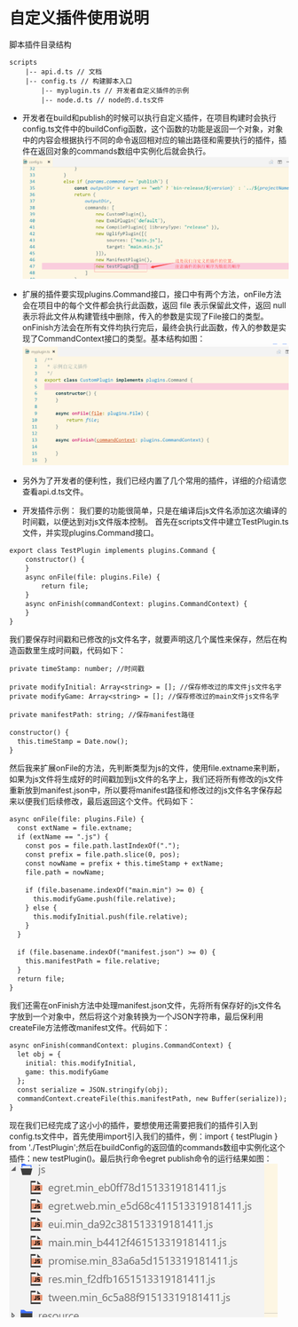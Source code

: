 # 自定义插件使用说明

脚本插件目录结构

```
scripts
    |-- api.d.ts // 文档
    |-- config.ts // 构建脚本入口
		|-- myplugin.ts // 开发者自定义插件的示例
		|-- node.d.ts // node的.d.ts文件
```

* 开发者在build和publish的时候可以执行自定义插件，在项目构建时会执行config.ts文件中的buildConfig函数，这个函数的功能是返回一个对象，对象中的内容会根据执行不同的命令返回相对应的输出路径和需要执行的插件，插件在返回对象的commands数组中实例化后就会执行。
![image](01.jpg)

* 扩展的插件要实现plugins.Command接口，接口中有两个方法，onFile方法会在项目中的每个文件都会执行此函数，返回 file 表示保留此文件，返回 null 表示将此文件从构建管线中删除，传入的参数是实现了File接口的类型。onFinish方法会在所有文件均执行完后，最终会执行此函数，传入的参数是实现了CommandContext接口的类型。基本结构如图：
![image](02.jpg)

* 另外为了开发者的便利性，我们已经内置了几个常用的插件，详细的介绍请您查看api.d.ts文件。

* 开发插件示例：
我们要的功能很简单，只是在编译后js文件名添加这次编译的时间戳，以便达到对js文件版本控制。
首先在scripts文件中建立TestPlugin.ts文件，并实现plugins.Command接口。

```
export class TestPlugin implements plugins.Command {
    constructor() {
    }
    async onFile(file: plugins.File) {
        return file;
    }
    async onFinish(commandContext: plugins.CommandContext) {
    }
}
```

我们要保存时间戳和已修改的js文件名字，就要声明这几个属性来保存，然后在构造函数里生成时间戳，代码如下：

```
private timeStamp: number; //时间戳

private modifyInitial: Array<string> = []; //保存修改过的库文件js文件名字
private modifyGame: Array<string> = []; //保存修改过的main文件js文件名字

private manifestPath: string; //保存manifest路径

constructor() {
  this.timeStamp = Date.now();
}
```

然后我来扩展onFile的方法，先判断类型为js的文件，使用file.extname来判断，如果为js文件将生成好的时间戳加到js文件的名字上，我们还将所有修改的js文件重新放到manifest.json中，所以要将manifest路径和修改过的js文件名字保存起来以便我们后续修改，最后返回这个文件。代码如下：

```
async onFile(file: plugins.File) {
  const extName = file.extname;
  if (extName == ".js") {
    const pos = file.path.lastIndexOf(".");
    const prefix = file.path.slice(0, pos);
    const nowName = prefix + this.timeStamp + extName;
    file.path = nowName;

    if (file.basename.indexOf("main.min") >= 0) {
      this.modifyGame.push(file.relative);
    } else {
      this.modifyInitial.push(file.relative);
    }
  }

  if (file.basename.indexOf("manifest.json") >= 0) {
    this.manifestPath = file.relative;
  }
  return file;
}
```

我们还需在onFinish方法中处理manifest.json文件，先将所有保存好的js文件名字放到一个对象中，然后将这个对象转换为一个JSON字符串，最后保利用createFile方法修改manifest文件。代码如下：

```
async onFinish(commandContext: plugins.CommandContext) {
  let obj = {
    initial: this.modifyInitial,
    game: this.modifyGame
  };
  const serialize = JSON.stringify(obj);
  commandContext.createFile(this.manifestPath, new Buffer(serialize));
}
```	

现在我们已经完成了这小小的插件，要想使用还需要把我们的插件引入到config.ts文件中，首先使用import引入我们的插件，例：import { testPlugin } from './TestPlugin';然后在buildConfig的返回值的commands数组中实例化这个插件：new testPlugin()。最后执行命令egret publish命令的运行结果如图：
![image](03.jpg)